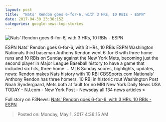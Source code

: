 ```yaml
---
layout: post
title:  "Nats' Rendon goes 6-for-6, with 3 HRs, 10 RBIs - ESPN"
date: 2017-04-30 23:36:15Z
categories: google-news-top-stories
---
```


![Nats' Rendon goes 6-for-6, with 3 HRs, 10 RBIs - ESPN](http://a.espncdn.com/combiner/i?img=%2Fphoto%2F2017%2F0430%2Fr205586_1296x729_16%2D9.jpg)

ESPN Nats' Rendon goes 6-for-6, with 3 HRs, 10 RBIs ESPN Washington Nationals third baseman Anthony Rendon went 6-for-6 with three home runs and 10 RBIs on Sunday against the New York Mets, becoming just the second player in Major League Baseball history to have a game that included six hits, three home ... MLB Sunday scores, highlights, updates, news: Rendon makes Nats history with 10 RBI CBSSports.com Nationals' Anthony Rendon has three homers, 10 RBI in historic rout Washington Post Noah Syndergaard, Mets both at fault for no MRI New York Daily News USA TODAY - NJ.com - New York Post - Newsday all 134 news articles »


Full story on F3News: [Nats' Rendon goes 6-for-6, with 3 HRs, 10 RBIs - ESPN](http://www.f3nws.com/n/mgcmZC)

> Posted on: Monday, May 1, 2017 4:36:15 AM
